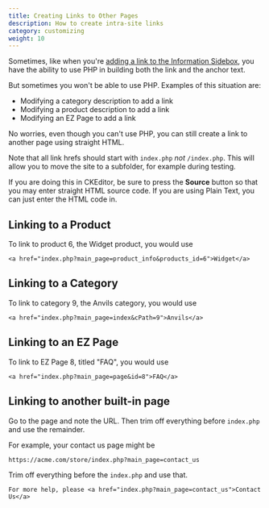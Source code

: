 ```yaml
---
title: Creating Links to Other Pages 
description: How to create intra-site links 
category: customizing 
weight: 10
---
```


Sometimes, like when you're [adding a link to the Information Sidebox](/user/sideboxes/add_link_information_sidebox/), you have the ability to use PHP in building both the link and the anchor text.  

But sometimes you won't be able to use PHP.  Examples of this situation are:

- Modifying a category description to add a link 
- Modifying a product description to add a link 
- Modifying an EZ Page to add a link 

No worries, even though you can't use PHP, you can still create a link to another page using straight HTML.

Note that all link hrefs should start with `index.php` *not* `/index.php`.  This will allow you to move the site to a subfolder, for example during testing. 

If you are doing this in CKEditor, be sure to press the **Source** button so that you may enter straight HTML source code.  If you are using Plain Text, you can just enter the HTML code in.  

## Linking to a Product 
To link to product 6, the Widget product, you would use 

```
<a href="index.php?main_page=product_info&products_id=6">Widget</a>
```

## Linking to a Category
To link to category 9, the Anvils category, you would use 

```
<a href="index.php?main_page=index&cPath=9">Anvils</a>
```

## Linking to an EZ Page 
To link to EZ Page 8, titled "FAQ", you would use 

```
<a href="index.php?main_page=page&id=8">FAQ</a>
```

## Linking to another built-in page 
Go to the page and note the URL.  Then trim off everything before `index.php` and use the remainder. 

For example, your contact us page might be 

```
https://acme.com/store/index.php?main_page=contact_us
```

Trim off everything before the `index.php` and use that. 

```
For more help, please <a href="index.php?main_page=contact_us">Contact Us</a>
```


